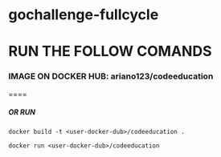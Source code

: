 # gochallenge-fullcycle

# RUN THE FOLLOW COMANDS

### IMAGE ON DOCKER HUB: ariano123/codeeducation

====
##### OR RUN 
``
docker build -t <user-docker-dub>/codeeducation .
``

``
docker run <user-docker-dub>/codeeducation
``
